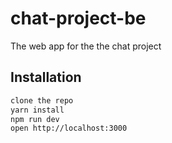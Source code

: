 # chat-project-be

The web app for the the chat project

## Installation

```bash
clone the repo 
yarn install
npm run dev
open http://localhost:3000
```